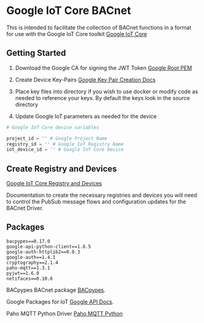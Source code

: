 # Google IoT Core BACnet

This is intended to facilitate the collection of BACnet functions in a format for use with the Google IoT Core toolkit [Google IoT Core](https://cloud.google.com/iot-core/)

## Getting Started

1. Download the Google CA for signing the JWT Token [Google Root PEM](https://pki.goog/roots.pem)

2. Create Device Key-Pairs [Google Key Pair Creation Docs](https://cloud.google.com/iot/docs/how-tos/credentials/keys)

3. Place key files into directory if you wish to use docker or modify code as needed to reference your keys. By default the keys look in the source directory

4. Update Google IoT parameters as needed for the device

```python
# Google IoT Core device variables

project_id = '' # Google Project Name
registry_id = '' # Google IoT Registry Name
iot_device_id = '' # Google IoT Core Device
```

## Create Registry and Devices

[Google IoT Core Registry and Devices](https://cloud.google.com/iot/docs/how-tos/devices)

Documentation to create the necessary registries and devices you will need to control the PubSub message flows and configuration updates for the BACnet Driver.

## Packages

```text
bacpypes==0.17.0
google-api-python-client==1.6.5
google-auth-httplib2==0.0.3
google-auth==1.4.1
cryptography==2.1.4
paho-mqtt==1.3.1
pyjwt==1.6.0
netifaces==0.10.6
```

BACpypes BACnet package [BACpypes](https://github.com/JoelBender/bacpypes).

Google Packages for IoT [Google API Docs](https://google-cloud-python.readthedocs.io/en/latest/index.html).

Paho MQTT Python Driver [Paho MQTT Python](https://github.com/eclipse/paho.mqtt.python)